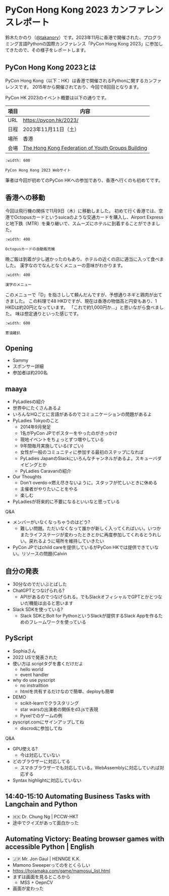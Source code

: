 # PyCon Hong Kong 2023 カンファレンスレポート

鈴木たかのり（[@takanory](https://twitter.com/takanory)）です。2023年11月に香港で開催された、プログラミング言語Pythonの国際カンファレンス「PyCon Hong Kong 2023」に参加してきたので、その様子をレポートします。

## PyCon Hong Kong 2023とは

PyCon Hong Kong（以下：HK）は香港で開催されるPythonに関するカンファレンスです。
2015年から開催されており、今回で8回目となります。

PyCon HK 2023のイベント概要は以下の通りです。

|項目|内容|
|--|--|
|URL|<https://pycon.hk/2023/>|
|日程|2023年11月11日（土）|
|場所|香港|
|会場|[The Hong Kong Federation of Youth Groups Building](https://hkfyg.org.hk/en/venue-booking/)|

```{figure} images/pyconhk.png
:width: 600

PyCon Hong Kong 2023 Webサイト
```

筆者は今回が初めてのPyCon HKへの参加であり、香港へ行くのも初めてです。

## 香港への移動

今回は飛行機の関係で11月9日（木）に移動しました。
初めて行く香港では、空港でOctopusカードというsuicaのような交通カードを購入し、Airport Expressと地下鉄（MTR）を乗り継いで、スムーズにホテルに到着することができました。

```{figure} images/octopus.jpg
:width: 400

Octopusカードの自動販売機
```

晩ご飯は到着が少し遅かったのもあり、ホテルの近くの店に適当に入って食べました。
漢字なのでなんとなくメニューの意味がわかります。

```{figure} images/kanji-menu.jpg
:width: 400

漢字のメニュー
```

このメニューで「D」を指さしして頼んだんですが、予想通りネギと鶏肉が出てきました。
この料理で48 HKDですが、現在は香港の物価高と円安もあり、1 HKDは約20円となっています。
「これで約1,000円か...」と思いながら食べました。
味は想定通りといった感じです。

```{figure} images/negi-tori.jpg
:width: 600

蔥油雞扒
```

## Opening

* Sammy
* スポンサー詳細
* 参加者は約200名

## maaya

* PyLadiesの紹介
* 世界中にたくさんあるよ
* いろんなHQごとに言語があるのでコミュニケーションの問題があるよ
* PyLadies Tokyoのこと
  * 2014年9月発足
  * 1名がPyCon JPでポスターをやったのがきっかけ
  * 現地イベントをちょっとずつ増やしている
  * 9年間毎月実施している(すごい)
  * 女性が一般のコミュニティに参加する最初のステップになれば
  * PyLadies JapanのSlackにいろんなチャンネルがあるよ。スキューバダイビングとか
  * PyLadies Caravanの紹介
* Our Thoughts
  * Don't overdo→燃え尽きないように。スタッフが忙しいときに休める
  * 主催者がやりたいことをやる
  * 楽しむ
* PyLadiesが将来的に不要になるといいなと思っている

Q&A

* メンバーがいなくなっちゃうのはどう?
  * 難しい問題。ただいなくなって誰かが新しく入ってくればいい。いつかまたライフステージが変わったときとかに再度参加してくれるとうれしい。戻れるように場所を維持していきたい
* PyCon JPではchild careを提供しているがPyCon HKでは提供できていない。リソースの問題(Calvin

## 自分の発表

* 30分なのでだいぶとばした
* ChatGPTとつなげられる?
  * APIがあるのでつなげられる。でもSlackオフィシャルでGPTとかとつないだ機能は出ると思います
* Slack SDKを使っている?
  * Slack SDKとBolt for PythonというSlackが提供するSlack Appを作るためのフレームワークを使っている

## PyScript

* Sophiaさん
* 2022 USで発表された
* 使い方は scriptタグを書くだけだよ
  * hello world
  * event handler
* why do use pyscript
  * no instralltion
  * htmlを共有するだけなので簡単、deployも簡単
* DEMO
  * scikit-learnでクラスタリング
  * star warsの出演者の関係をd3.jsで表現
  * Pyxelでのゲームの例
* pyscript.comにサインアップしてね
  * discrodに参加してね
  
Q&A

* GPU使える?
  * 今は対応していない
* どのブラウザーに対応してる
  * スマホブラウザーでも対応している。WebAssemblyに対応していれば対応する
* Syntax highlightに対応していない

## 14:40-15:10	Automating Business Tasks with Langchain and Python

* 🇭🇰 Dr. Chung Ng | PCCW-HKT
* 途中でクイズがあって面白かった

## Automating Victory: Beating browser games with accessible Python | English

* 🇯🇵 Mr. Jon Gaul | HENNGE K.K.
* Mamono Sweeperってのをとくらしい
* https://hojamaka.com/game/mamosui_list.html
* まずは画面を見るところから
  * MSS + OepnCV
* 画面が変わった
